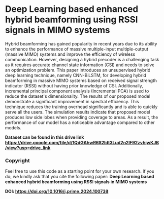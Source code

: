 # Deep Learning based enhanced hybrid beamforming using RSSI signals in MIMO systems
Hybrid beamforming has gained popularity in recent years due to its ability to enhance the performance of massive multiple-input multiple-output (massive MIMO) systems and improve the efficiency of wireless communication. However, designing a hybrid precoder is a challenging task as it requires accurate channel state information (CSI) and needs to solve an optimization problem. This paper introduces an unsupervised hybrid deep learning technique, namely CNN-BiLSTM, for developing hybrid beamforming in massive MIMO systems based on received signal strength indicator (RSSI) without having prior knowledge of CSI. Additionally, incremental principal component analysis (Incremental PCA) is used to reduce the dataset's dimensionality. The results of our proposed model demonstrate a significant improvement in spectral efficiency. This technique reduces the training overhead significantly and is able to quickly serve all the users. The simulation results indicate that proposed model produces low side lobes when providing coverage to areas. As a result, the performance of our model has a noticeable advantage compared to other models. 

**Dataset can be found in this drive link https://drive.google.com/file/d/1QdGAhwR6S2Idt3Lud2n2lF92zvhjwKJB/view?usp=drive_link**

### Copyright

Feel free to use this code as a starting point for your own research. If you do, we kindly ask that you cite the following paper:
**Deep Learning based enhanced hybrid beamforming using RSSI signals in MIMO systems**

 **DOI: https://doi.org/10.1016/j.prime.2024.100738**
